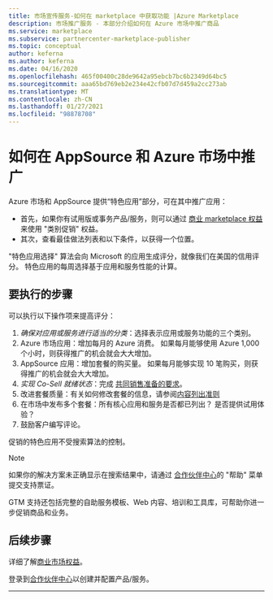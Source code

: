 ```yaml
---
title: 市场宣传服务-如何在 marketplace 中获取功能 |Azure Marketplace
description: 市场推广服务 - 本部分介绍如何在 Azure 市场中推广商品
ms.service: marketplace
ms.subservice: partnercenter-marketplace-publisher
ms.topic: conceptual
author: keferna
ms.author: keferna
ms.date: 04/16/2020
ms.openlocfilehash: 465f00400c28de9642a95ebcb7bc6b2349d64bc5
ms.sourcegitcommit: aaa65bd769eb2e234e42cfb07d7d459a2cc273ab
ms.translationtype: MT
ms.contentlocale: zh-CN
ms.lasthandoff: 01/27/2021
ms.locfileid: "98878708"
---
```

# <a name="how-to-get-featured-in-appsource-and-azure-marketplace"></a>如何在 AppSource 和 Azure 市场中推广

Azure 市场和 AppSource 提供“特色应用”部分，可在其中推广应用：

* 首先，如果你有试用版或事务产品/服务，则可以通过 [商业 marketplace 权益](gtm-your-marketplace-benefits.md)来使用 "类别促销" 权益。
* 其次，查看最佳做法列表和以下条件，以获得一个位置。

"特色应用选择" 算法会向 Microsoft 的应用生成评分，就像我们在美国的信用评分。  特色应用的每周选择基于应用和服务性能的计算。

## <a name="steps-to-take"></a>要执行的步骤

可以执行以下操作项来提高评分：

1. *确保对应用或服务进行适当的分类*：选择表示应用或服务功能的三个类别。
2. Azure 市场应用：增加每月的 Azure 消费。 如果每月能够使用 Azure 1,000 个小时，则获得推广的机会就会大大增加。
3. AppSource 应用：增加套餐的购买量。 如果每月能够实现 10 笔购买，则获得推广的机会就会大大增加。
4. *实现 Co-Sell 就绪状态*：完成 [共同销售准备的要求](/legal/marketplace/certification-policies#3000-requirements-for-co-sell-status)。
5. 改进套餐质量：有关如何修改套餐的信息，请参阅[内容列出准则](marketplace-criteria-content-validation.md)
6. 在市场中发布多个套餐：所有核心应用和服务是否都已列出？ 是否提供试用体验？
7. 鼓励客户编写评论。

促销的特色应用不受搜索算法的控制。

>[!Note]
>如果你的解决方案未正确显示在搜索结果中，请通过 [合作伙伴中心](https://partner.microsoft.com/)的 "帮助" 菜单提交支持票证。

GTM 支持还包括完整的自助服务模板、Web 内容、培训和工具库，可帮助你进一步促销商品和业务。

## <a name="next-steps"></a>后续步骤

详细了解[商业市场权益](gtm-your-marketplace-benefits.md)。

登录到[合作伙伴中心](https://partner.microsoft.com/dashboard/account/v3/enrollment/introduction/partnership)以创建并配置产品/服务。

---